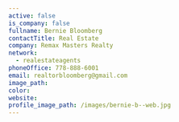 ```yaml
---
active: false
is_company: false
fullname: Bernie Bloomberg
contactTitle: Real Estate
company: Remax Masters Realty
network:
  - realestateagents
phoneOffice: 778-888-6001
email: realtorbloomberg@gmail.com
image_path:
color:
website:
profile_image_path: /images/bernie-b--web.jpg
---
```



